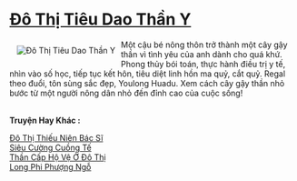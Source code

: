 <a href="https://truyentiki.com/do-thi-tieu-dao-than-y.33528/" title="Đô Thị Tiêu Dao Thần Y"><h1>Đô Thị Tiêu Dao Thần Y</h1></a><div style="display:table"><img align="right" style="float: left; padding: 10px;" src="https://truyentiki.com/a/img/str/src/33528.jpg" alt="Đô Thị Tiêu Dao Thần Y">Một cậu bé nông thôn trở thành một cây gậy thần vì tình yêu của anh dành cho quá khứ. Phong thủy bói toán, thực hành điều trị y tế, nhìn vào số học, tiếp tục kết hôn, tiêu diệt linh hồn ma quỷ, cắt quỷ. Regal theo đuổi, tôn sùng sắc đẹp, Youlong Huadu. Xem cách cây gậy thần nhỏ bước từ một người nông dân nhỏ đến đỉnh cao của cuộc sống!</div><p><br><b>Truyện Hay Khác :</b></p><a href="https://truyentiki.com/do-thi-thieu-nien-bac-si.33527/" alt="Đô Thị Thiếu Niên Bác Sĩ">Đô Thị Thiếu Niên Bác Sĩ</a><br/><a href="https://github.com/nownovels/top500/tree/master/truyenhay/33773/" alt="Siêu Cường Cuồng Tế">Siêu Cường Cuồng Tế</a><br/><a href="https://github.com/nownovels/top500/tree/master/truyenhay/33569/" alt="Thần Cấp Hộ Vệ Ở Đô Thị">Thần Cấp Hộ Vệ Ở Đô Thị</a><br/><a href="https://github.com/nownovels/top500/tree/master/truyenhay/33901/" alt="Long Phi Phượng Ngỗ">Long Phi Phượng Ngỗ</a><br/>